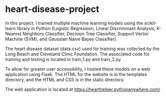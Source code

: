 # heart-disease-project

In this project, I trained multiple machine learning models using the scikit-learn library in Python (Logistic Regression, Linear Discriminant Analysis, K-Nearest Neighbors Classifier, Decision Tree Classifier, Support Vector Machine (SVM), and Gaussian Naive Bayes Classifier).

The heart disease dataset (data.csv) used for training was collected by the Long Beach and Cleveland Clinic Foundation. The associated code for training and testing is located in train_1.py and train_2.py

To allow for greater user accessibility, I hosted these models on a web application using Flask. The HTML for the website is in the templates directory, and the HTML and CSS is in the static directory. 

The web application is located at https://hearthelper.pythonanywhere.com/

